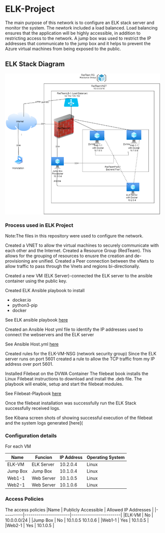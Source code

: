 # ELK-Project

The main purpose of this network is to configure an ELK stack server and monitor the system.  The newtork included a  load balanced.  Load balancing ensures that the application will be highly accessible, in addition to restricting access to the network. 
A jump box was used to restrict the IP addresses that communicate to the jump box and it helps to prevent the Azure virtual machines from being exposed to the public. 

## ELK Stack Diagram
 ![](https://github.com/S-Varel/ELK-Project/blob/main/ELK%20Project%20Diagram.png)


### Process used in ELK Project
Note:The files in this repository were used to configure the network.


Created a VNET to allow the virtual machines to securely communicate with each other and the Internet. 
Created a Resource Group (RedTeam). This allows for the grouping of resources to enusre the creation and de-provisioning are unified. 
Created a Peer connection between the vNets to allow traffic to pass through the Vnets and regions bi-directionally.

Created a new VM (ELK Server)-connected the ELK server to the ansible container using the public key. 

Created ELK Ansible playbook to install 
* docker.io
* python3-pip
* docker

See ELK ansible playbook [here](https://github.com/S-Varel/ELK-Project/blob/main/ELK.yml)

Created an Ansible Host yml file to identify the IP addresses used to connect the webservers and the ELK server

See Ansible Host.yml [here](https://github.com/S-Varel/ELK-Project/blob/main/Host.yml)

Created rules for the ELK-VM-NSG (network security group)
	Since the ELK server runs on port 5601 created a rule to allow the TCP traffic from my IP address over port 5601.  

Installed Filebeat on the DVWA Container
The filebeat book installs the Linux Filebeat instructions to download and install the .deb file. The playbook will enable, setup and start the filebeat modules. 

See Filebeat-Playbook [here](https://github.com/S-Varel/ELK-Project/blob/main/Filebeat-Playbook.yml)

Once the filebeat installation was successfully run the ELK Stack successfully received logs.

See Kibana screen shots of showing successful execution of the filebeat and the system logs generated [here](


### Configuration details
For each VM

|Name    |Funcion    | IP Address| Operating System|
|--------|-----------|-----------|-----------------|
|ELK-VM  | ELK Server| 10.2.0.4  | Linux           |
|Jump Box| Jump Box  | 10.1.0.4  | Linux           |
|Web1-1  | Web Server| 10.1.0.5  | Linux           |
|Web2-1  | Web Server| 10.1.0.6	 | Linux           |

### Access Policies
 The access policies 
 |Name      | Publicly Accessible   | Allowed IP Addresses    |
 |----------|-----------------------|-------------------------|
 |ELK-VM    | No                    | 10.0.0.0/24             |
 |Jump Box  | No                    | 10.1.0.5  10.1.0.6      |
 |Web1-1    | Yes                   | 10.1.0.5                |
 |Web2-1    | Yes                   | 10.1.0.5                |
 


